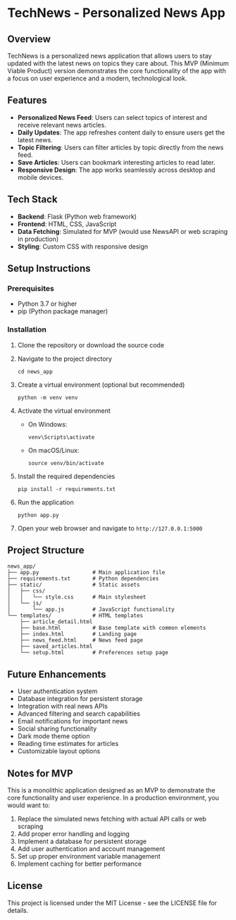 # TechNews - Personalized News App

## Overview

TechNews is a personalized news application that allows users to stay updated with the latest news on topics they care about. This MVP (Minimum Viable Product) version demonstrates the core functionality of the app with a focus on user experience and a modern, technological look.

## Features

- **Personalized News Feed**: Users can select topics of interest and receive relevant news articles.
- **Daily Updates**: The app refreshes content daily to ensure users get the latest news.
- **Topic Filtering**: Users can filter articles by topic directly from the news feed.
- **Save Articles**: Users can bookmark interesting articles to read later.
- **Responsive Design**: The app works seamlessly across desktop and mobile devices.

## Tech Stack

- **Backend**: Flask (Python web framework)
- **Frontend**: HTML, CSS, JavaScript
- **Data Fetching**: Simulated for MVP (would use NewsAPI or web scraping in production)
- **Styling**: Custom CSS with responsive design

## Setup Instructions

### Prerequisites

- Python 3.7 or higher
- pip (Python package manager)

### Installation

1. Clone the repository or download the source code

2. Navigate to the project directory
   ```
   cd news_app
   ```

3. Create a virtual environment (optional but recommended)
   ```
   python -m venv venv
   ```

4. Activate the virtual environment
   - On Windows:
     ```
     venv\Scripts\activate
     ```
   - On macOS/Linux:
     ```
     source venv/bin/activate
     ```

5. Install the required dependencies
   ```
   pip install -r requirements.txt
   ```

6. Run the application
   ```
   python app.py
   ```

7. Open your web browser and navigate to `http://127.0.0.1:5000`

## Project Structure

```
news_app/
├── app.py                 # Main application file
├── requirements.txt       # Python dependencies
├── static/                # Static assets
│   ├── css/
│   │   └── style.css      # Main stylesheet
│   └── js/
│       └── app.js         # JavaScript functionality
└── templates/             # HTML templates
    ├── article_detail.html
    ├── base.html          # Base template with common elements
    ├── index.html         # Landing page
    ├── news_feed.html     # News feed page
    ├── saved_articles.html
    └── setup.html         # Preferences setup page
```

## Future Enhancements

- User authentication system
- Database integration for persistent storage
- Integration with real news APIs
- Advanced filtering and search capabilities
- Email notifications for important news
- Social sharing functionality
- Dark mode theme option
- Reading time estimates for articles
- Customizable layout options

## Notes for MVP

This is a monolithic application designed as an MVP to demonstrate the core functionality and user experience. In a production environment, you would want to:

1. Replace the simulated news fetching with actual API calls or web scraping
2. Add proper error handling and logging
3. Implement a database for persistent storage
4. Add user authentication and account management
5. Set up proper environment variable management
6. Implement caching for better performance

## License

This project is licensed under the MIT License - see the LICENSE file for details.